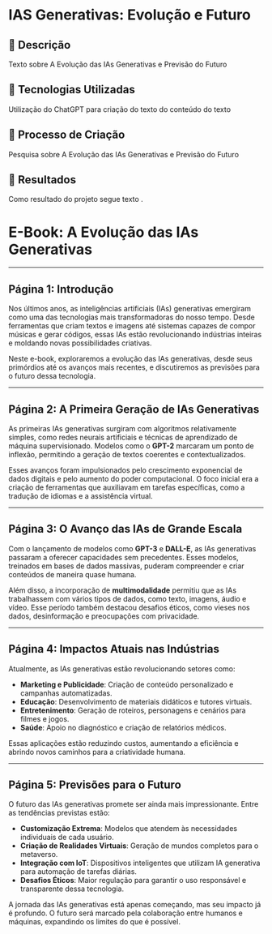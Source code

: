 # IAS Generativas: Evolução e Futuro

## 📒 Descrição
Texto sobre A Evolução das IAs Generativas e Previsão do Futuro

## 🤖 Tecnologias Utilizadas
Utilização do ChatGPT para criação do texto do conteúdo do texto

## 🧐 Processo de Criação
Pesquisa sobre A Evolução das IAs Generativas e Previsão do Futuro

## 🚀 Resultados
Como resultado do projeto segue texto .

# E-Book: A Evolução das IAs Generativas

---

## **Página 1: Introdução**
Nos últimos anos, as inteligências artificiais (IAs) generativas emergiram como uma das tecnologias mais transformadoras do nosso tempo. Desde ferramentas que criam textos e imagens até sistemas capazes de compor músicas e gerar códigos, essas IAs estão revolucionando indústrias inteiras e moldando novas possibilidades criativas. 

Neste e-book, exploraremos a evolução das IAs generativas, desde seus primórdios até os avanços mais recentes, e discutiremos as previsões para o futuro dessa tecnologia.

---

## **Página 2: A Primeira Geração de IAs Generativas**
As primeiras IAs generativas surgiram com algoritmos relativamente simples, como redes neurais artificiais e técnicas de aprendizado de máquina supervisionado. Modelos como o **GPT-2** marcaram um ponto de inflexão, permitindo a geração de textos coerentes e contextualizados. 

Esses avanços foram impulsionados pelo crescimento exponencial de dados digitais e pelo aumento do poder computacional. O foco inicial era a criação de ferramentas que auxiliavam em tarefas específicas, como a tradução de idiomas e a assistência virtual.

---

## **Página 3: O Avanço das IAs de Grande Escala**
Com o lançamento de modelos como **GPT-3** e **DALL-E**, as IAs generativas passaram a oferecer capacidades sem precedentes. Esses modelos, treinados em bases de dados massivas, puderam compreender e criar conteúdos de maneira quase humana. 

Além disso, a incorporação de **multimodalidade** permitiu que as IAs trabalhassem com vários tipos de dados, como texto, imagens, áudio e vídeo. Esse período também destacou desafios éticos, como vieses nos dados, desinformação e preocupações com privacidade.

---

## **Página 4: Impactos Atuais nas Indústrias**
Atualmente, as IAs generativas estão revolucionando setores como:

- **Marketing e Publicidade**: Criação de conteúdo personalizado e campanhas automatizadas.
- **Educação**: Desenvolvimento de materiais didáticos e tutores virtuais.
- **Entretenimento**: Geração de roteiros, personagens e cenários para filmes e jogos.
- **Saúde**: Apoio no diagnóstico e criação de relatórios médicos.

Essas aplicações estão reduzindo custos, aumentando a eficiência e abrindo novos caminhos para a criatividade humana.

---

## **Página 5: Previsões para o Futuro**
O futuro das IAs generativas promete ser ainda mais impressionante. Entre as tendências previstas estão:

- **Customização Extrema**: Modelos que atendem às necessidades individuais de cada usuário.
- **Criação de Realidades Virtuais**: Geração de mundos completos para o metaverso.
- **Integração com IoT**: Dispositivos inteligentes que utilizam IA generativa para automação de tarefas diárias.
- **Desafios Éticos**: Maior regulação para garantir o uso responsável e transparente dessa tecnologia.

A jornada das IAs generativas está apenas começando, mas seu impacto já é profundo. O futuro será marcado pela colaboração entre humanos e máquinas, expandindo os limites do que é possível.



